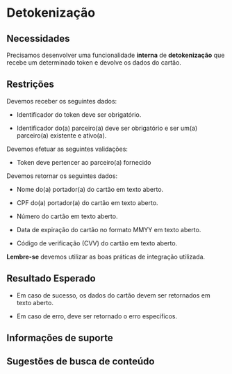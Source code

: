 # Detokenização

## Necessidades

Precisamos desenvolver uma funcionalidade **interna** de **detokenização** que recebe um determinado token e devolve 
os dados do cartão.

## Restrições

Devemos receber os seguintes dados:

- Identificador do token deve ser obrigatório.

- Identificador do(a) parceiro(a) deve ser obrigatório e ser um(a) parceiro(a) existente e ativo(a).

Devemos efetuar as seguintes validações:

- Token deve pertencer ao parceiro(a) fornecido

Devemos retornar os seguintes dados:

- Nome do(a) portador(a) do cartão em texto aberto.

- CPF do(a) portador(a) do cartão em texto aberto.

- Número do cartão em texto aberto.

- Data de expiração do cartão no formato MMYY em texto aberto.

- Código de verificação (CVV) do cartão em texto aberto.

**Lembre-se** devemos utilizar as boas práticas de integração utilizada.

## Resultado Esperado

- Em caso de sucesso, os dados do cartão devem ser retornados em texto aberto.

- Em caso de erro, deve ser retornado o erro específicos.

## Informações de suporte

## Sugestões de busca de conteúdo